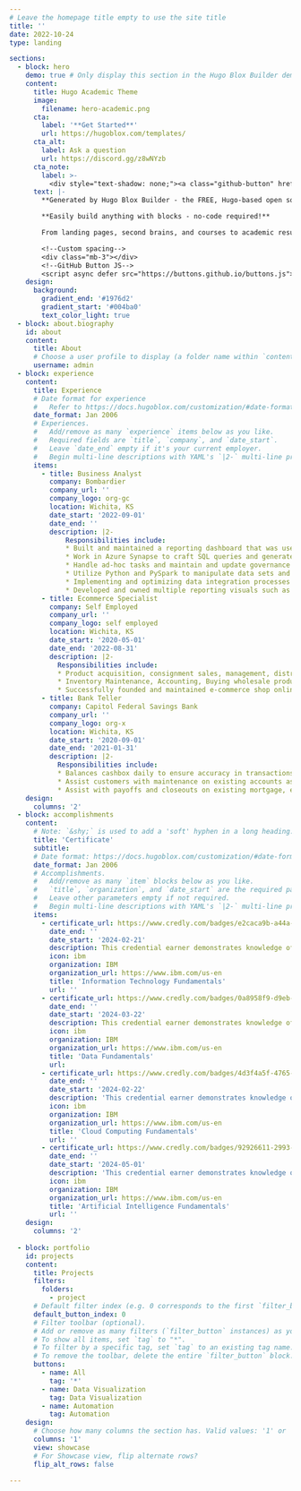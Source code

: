 ```yaml
---
# Leave the homepage title empty to use the site title
title: ''
date: 2022-10-24
type: landing

sections:
  - block: hero
    demo: true # Only display this section in the Hugo Blox Builder demo site
    content:
      title: Hugo Academic Theme
      image:
        filename: hero-academic.png
      cta:
        label: '**Get Started**'
        url: https://hugoblox.com/templates/
      cta_alt:
        label: Ask a question
        url: https://discord.gg/z8wNYzb
      cta_note:
        label: >-
          <div style="text-shadow: none;"><a class="github-button" href="https://github.com/HugoBlox/hugo-blox-builder" data-icon="octicon-star" data-size="large" data-show-count="true" aria-label="Star">Star Hugo Blox Builder</a></div><div style="text-shadow: none;"><a class="github-button" href="https://github.com/HugoBlox/theme-academic-cv" data-icon="octicon-star" data-size="large" data-show-count="true" aria-label="Star">Star the Academic template</a></div>
      text: |-
        **Generated by Hugo Blox Builder - the FREE, Hugo-based open source website builder trusted by 500,000+ sites.**

        **Easily build anything with blocks - no-code required!**

        From landing pages, second brains, and courses to academic resumés, conferences, and tech blogs.

        <!--Custom spacing-->
        <div class="mb-3"></div>
        <!--GitHub Button JS-->
        <script async defer src="https://buttons.github.io/buttons.js"></script>
    design:
      background:
        gradient_end: '#1976d2'
        gradient_start: '#004ba0'
        text_color_light: true
  - block: about.biography
    id: about
    content:
      title: About
      # Choose a user profile to display (a folder name within `content/authors/`)
      username: admin
  - block: experience
    content:
      title: Experience
      # Date format for experience
      #   Refer to https://docs.hugoblox.com/customization/#date-format
      date_format: Jan 2006
      # Experiences.
      #   Add/remove as many `experience` items below as you like.
      #   Required fields are `title`, `company`, and `date_start`.
      #   Leave `date_end` empty if it's your current employer.
      #   Begin multi-line descriptions with YAML's `|2-` multi-line prefix.
      items:
        - title: Business Analyst
          company: Bombardier
          company_url: ''
          company_logo: org-gc
          location: Wichita, KS
          date_start: '2022-09-01'
          date_end: ''
          description: |2-
              Responsibilities include:
              * Built and maintained a reporting dashboard that was used by more than 200 customers with Power Bi, PySpark, SQL, and Excel, reducing the amount of open notifications by 37%.
              * Work in Azure Synapse to craft SQL queries and generate views for tables within our database, further enhancing our data analysis capabilities.
              * Handle ad-hoc tasks and maintain and update governance visibility for various teams within the organization, ensuring data integrity and compliance across the board.
              * Utilize Python and PySpark to manipulate data sets and develop governance scripts that’ll create meaningful data.
              * Implementing and optimizing data integration processes through the use of ETL process. Process of extracting, transforming, and loading data in target databases.
              * Developed and owned multiple reporting visuals such as Notifications Daily Count, Inflow/Outflow, Aging Over 30 Days, etc. using SQL and DAX that boosted the average turn around times by 15%.
        - title: Ecommerce Specialist
          company: Self Employed
          company_url: ''
          company_logo: self employed
          location: Wichita, KS
          date_start: '2020-05-01'
          date_end: '2022-08-31'
          description: |2-
            Responsibilities include:
            * Product acquisition, consignment sales, management, distribution, analyze market trends.
            * Inventory Maintenance, Accounting, Buying wholesale products for resale.
            * Successfully founded and maintained e-commerce shop online with exceptional 100% feedback seller status.
        - title: Bank Teller
          company: Capitol Federal Savings Bank
          company_url: ''
          company_logo: org-x
          location: Wichita, KS
          date_start: '2020-09-01'
          date_end: '2021-01-31'
          description: |2-
            Responsibilities include:
            * Balances cashbox daily to ensure accuracy in transactions and helps in rotation of vault duties.
            * Assist customers with maintenance on existing accounts as defined by the Bank.
            * Assist with payoffs and closeouts on existing mortgage, execuline, installment loans.
    design:
      columns: '2'
  - block: accomplishments
    content:
      # Note: `&shy;` is used to add a 'soft' hyphen in a long heading.
      title: 'Certificate'
      subtitle:
      # Date format: https://docs.hugoblox.com/customization/#date-format
      date_format: Jan 2006
      # Accomplishments.
      #   Add/remove as many `item` blocks below as you like.
      #   `title`, `organization`, and `date_start` are the required parameters.
      #   Leave other parameters empty if not required.
      #   Begin multi-line descriptions with YAML's `|2-` multi-line prefix.
      items:
        - certificate_url: https://www.credly.com/badges/e2caca9b-a44a-4f7a-a131-f4ee16cf2d06/print
          date_end: ''
          date_start: '2024-02-21'
          description: This credential earner demonstrates knowledge of information technology (IT) basics, methodologies of troubleshooting, and the tools and resources that IT professionals use.
          icon: ibm
          organization: IBM 
          organization_url: https://www.ibm.com/us-en
          title: 'Information Technology Fundamentals'
          url: ''
        - certificate_url: https://www.credly.com/badges/0a8958f9-d9eb-4b78-9686-304d8a2e1ca3/print
          date_end: ''
          date_start: '2024-03-22'
          description: This credential earner demonstrates knowledge of data analytics concepts, methodologies and applications of data science, and the tools and programming languages used in the data ecosystem.
          icon: ibm
          organization: IBM 
          organization_url: https://www.ibm.com/us-en
          title: 'Data Fundamentals'
          url: 
        - certificate_url: https://www.credly.com/badges/4d3f4a5f-4765-4a27-be29-3d3492541e09/print
          date_end: ''
          date_start: '2024-02-22'
          description: 'This credential earner demonstrates knowledge of cloud computing, including cloud services, deployment models, virtualization, orchestration, and cloud security.'
          icon: ibm
          organization: IBM 
          organization_url: https://www.ibm.com/us-en
          title: 'Cloud Computing Fundamentals'
          url: ''
        - certificate_url: https://www.credly.com/badges/92926611-2993-4012-acb5-afeb36f97408/print
          date_end: ''
          date_start: '2024-05-01'
          description: 'This credential earner demonstrates knowledge of artificial intelligence (AI) concepts, such as natural language processing, computer vision, machine learning, deep learning, chatbots.'
          icon: ibm
          organization: IBM 
          organization_url: https://www.ibm.com/us-en
          title: 'Artificial Intelligence Fundamentals'
          url: ''
    design:
      columns: '2'
    
  - block: portfolio
    id: projects
    content:
      title: Projects
      filters:
        folders:
          - project
      # Default filter index (e.g. 0 corresponds to the first `filter_button` instance below).
      default_button_index: 0
      # Filter toolbar (optional).
      # Add or remove as many filters (`filter_button` instances) as you like.
      # To show all items, set `tag` to "*".
      # To filter by a specific tag, set `tag` to an existing tag name.
      # To remove the toolbar, delete the entire `filter_button` block.
      buttons:
        - name: All
          tag: '*'
        - name: Data Visualization
          tag: Data Visualization
        - name: Automation
          tag: Automation
    design:
      # Choose how many columns the section has. Valid values: '1' or '2'.
      columns: '1'
      view: showcase
      # For Showcase view, flip alternate rows?
      flip_alt_rows: false
  
---
```

